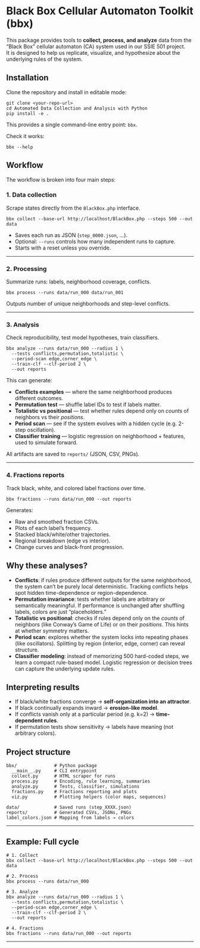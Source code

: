 # Black Box Cellular Automaton Toolkit (bbx)

 

This package provides tools to **collect, process, and analyze** data from the “Black Box” cellular automaton (CA) system used in our SSIE 501 project.\
It is designed to help us replicate, visualize, and hypothesize about the underlying rules of the system.

## Installation

Clone the repository and install in editable mode:

```
git clone <your-repo-url>
cd Automated Data Collection and Analysis with Python
pip install -e .

```

This provides a single command-line entry point: `bbx`.

Check it works:

```
bbx --help

```

## Workflow

The workflow is broken into four main steps:

### 1. Data collection

Scrape states directly from the `BlackBox.php` interface.

```
bbx collect --base-url http://localhost/BlackBox.php --steps 500 --out data
```

* Saves each run as JSON (`step_0000.json`, …).
* Optional: `--runs` controls how many independent runs to capture.
* Starts with a reset unless you override.

***

### 2. Processing

Summarize runs: labels, neighborhood coverage, conflicts.

```
bbx process --runs data/run_000 data/run_001
```

Outputs number of unique neighborhoods and step-level conflicts.

***

### 3. Analysis

Check reproducibility, test model hypotheses, train classifiers.

```
bbx analyze --runs data/run_000 --radius 1 \
  --tests conflicts,permutation,totalistic \
  --period-scan edge,corner_edge \
  --train-clf --clf-period 2 \
  --out reports

```

This can generate:

* **Conflicts examples** — where the same neighborhood produces different outcomes.
* **Permutation test** — shuffle label IDs to test if labels matter.
* **Totalistic vs positional** — test whether rules depend only on *counts* of neighbors vs their *positions*.
* **Period scan** — see if the system evolves with a hidden cycle (e.g. 2-step oscillation).
* **Classifier training** — logistic regression on neighborhood + features, used to simulate forward.

All artifacts are saved to `reports/` (JSON, CSV, PNGs).

***

### 4. Fractions reports

Track black, white, and colored label fractions over time.

```
bbx fractions --runs data/run_000 --out reports

```

Generates:

* Raw and smoothed fraction CSVs.
* Plots of each label’s frequency.
* Stacked black/white/other trajectories.
* Regional breakdown (edge vs interior).
* Change curves and black-front progression.

## Why these analyses?

* **Conflicts**: if rules produce different outputs for the same neighborhood, the system can’t be purely local deterministic. Tracking conflicts helps spot hidden time-dependence or region-dependence.
* **Permutation invariance**: tests whether labels are arbitrary or semantically meaningful. If performance is unchanged after shuffling labels, colors are just “placeholders.”
* **Totalistic vs positional**: checks if rules depend only on the *counts* of neighbors (like Conway’s Game of Life) or on their *positions*. This hints at whether symmetry matters.
* **Period scan**: explores whether the system locks into repeating phases (like oscillators). Splitting by region (interior, edge, corner) can reveal structure.
* **Classifier modeling**: instead of memorizing 500 hard-coded steps, we learn a compact rule-based model. Logistic regression or decision trees can capture the underlying update rules.

## Interpreting results

* If black/white fractions converge → **self-organization into an attractor**.
* If black continually expands inward → **erosion-like model**.
* If conflicts vanish only at a particular period (e.g. k=2) → **time-dependent rules**.
* If permutation tests show sensitivity → labels have meaning (not arbitrary colors).

## Project structure

```
bbx/              # Python package
  __main__.py     # CLI entrypoint
  collect.py      # HTML scraper for runs
  process.py      # Encoding, rule learning, summaries
  analyze.py      # Tests, classifier, simulations
  fractions.py    # Fractions reporting and plots
  viz.py          # Plotting helpers (color maps, sequences)

data/             # Saved runs (step_XXXX.json)
reports/          # Generated CSVs, JSONs, PNGs
label_colors.json # Mapping from labels → colors

```

***

## Example: Full cycle

```
# 1. Collect
bbx collect --base-url http://localhost/BlackBox.php --steps 500 --out data

# 2. Process
bbx process --runs data/run_000

# 3. Analyze
bbx analyze --runs data/run_000 --radius 1 \
  --tests conflicts,permutation,totalistic \
  --period-scan edge,corner_edge \
  --train-clf --clf-period 2 \
  --out reports

# 4. Fractions
bbx fractions --runs data/run_000 --out reports

```

***


